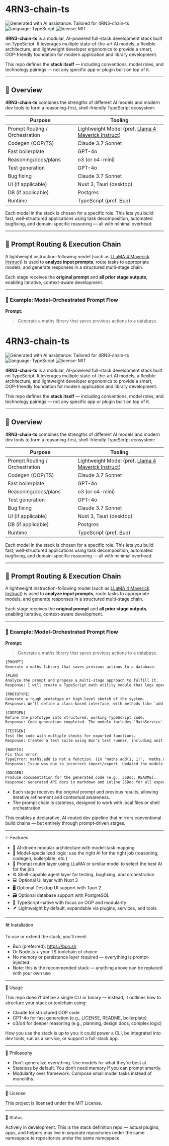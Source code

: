 # 4RN3-chain-ts

![Generated with AI assistance: Tailored for 4RN3-chain-ts](https://img.shields.io/badge/Generated_with_AI_assistance-Tailored_for_4RN3--chain--ts-red)
![language: TypeScript](https://img.shields.io/badge/language-TypeScript-blue)
![license: MIT](https://img.shields.io/badge/license-MIT-green)

**4RN3-chain-ts** is a modular, AI-powered full-stack development stack built on TypeScript. It leverages multiple state-of-the-art AI models, a flexible architecture, and lightweight developer ergonomics to provide a smart, OOP-friendly foundation for modern application and library development.

This repo defines the **stack itself** — including conventions, model roles, and technology pairings — not any specific app or plugin built on top of it.

---

## 🧠 Overview

**4RN3-chain-ts** combines the strengths of different AI models and modern dev tools to form a reasoning-first, shell-friendly TypeScript ecosystem:

| Purpose                     | Tooling |
|-----------------------------|---------|
| Prompt Routing / Orchestration | Lightweight Model (pref. [Llama 4 Maverick Instruct](https://fireworks.ai/models/fireworks/llama4-maverick-instruct-basic)) |
| Codegen (OOP/TS)            | Claude 3.7 Sonnet |
| Fast boilerplate            | GPT-4o |
| Reasoning/docs/plans        | o3 (or o4-mini) |
| Test generation             | GPT-4o |
| Bug fixing                  | Claude 3.7 Sonnet |
| UI (if applicable)          | Nuxt 3, Tauri (desktop) |
| DB (if applicable)          | Postgres |
| Runtime                     | TypeScript (pref. [Bun](https://bun.sh)) |

Each model in the stack is chosen for a specific role. This lets you build fast, well-structured applications using task decomposition, automated bugfixing, and domain-specific reasoning — all with minimal overhead.

---

## 🔄 Prompt Routing & Execution Chain

A lightweight instruction-following model (such as [LLaMA 4 Maverick Instruct](https://fireworks.ai/models/fireworks/llama4-maverick-instruct-basic)) is used to **analyze input prompts**, route tasks to appropriate models, and generate responses in a structured multi-stage chain.

Each stage receives the **original prompt** and **all prior stage outputs**, enabling iterative, context-aware development.

---

### 🧪 Example: Model-Orchestrated Prompt Flow

**Prompt:**
> Generate a maths library that saves previous actions to a database.
# 4RN3-chain-ts

![Generated with AI assistance: Tailored for 4RN3-chain-ts](https://img.shields.io/badge/Generated_with_AI_assistance-Tailored_for_4RN3--chain--ts-red)
![language: TypeScript](https://img.shields.io/badge/language-TypeScript-blue)
![license: MIT](https://img.shields.io/badge/license-MIT-green)

**4RN3-chain-ts** is a modular, AI-powered full-stack development stack built on TypeScript. It leverages multiple state-of-the-art AI models, a flexible architecture, and lightweight developer ergonomics to provide a smart, OOP-friendly foundation for modern application and library development.

This repo defines the **stack itself** — including conventions, model roles, and technology pairings — not any specific app or plugin built on top of it.

---

## 🧠 Overview

**4RN3-chain-ts** combines the strengths of different AI models and modern dev tools to form a reasoning-first, shell-friendly TypeScript ecosystem:

| Purpose                     | Tooling |
|-----------------------------|---------|
| Prompt Routing / Orchestration | Lightweight Model (pref. [Llama 4 Maverick Instruct](https://fireworks.ai/models/fireworks/llama4-maverick-instruct-basic)) |
| Codegen (OOP/TS)            | Claude 3.7 Sonnet |
| Fast boilerplate            | GPT-4o |
| Reasoning/docs/plans        | o3 (or o4-mini) |
| Test generation             | GPT-4o |
| Bug fixing                  | Claude 3.7 Sonnet |
| UI (if applicable)          | Nuxt 3, Tauri (desktop) |
| DB (if applicable)          | Postgres |
| Runtime                     | TypeScript (pref. [Bun](https://bun.sh)) |

Each model in the stack is chosen for a specific role. This lets you build fast, well-structured applications using task decomposition, automated bugfixing, and domain-specific reasoning — all with minimal overhead.

---

## 🔄 Prompt Routing & Execution Chain

A lightweight instruction-following model (such as [LLaMA 4 Maverick Instruct](https://fireworks.ai/models/fireworks/llama4-maverick-instruct-basic)) is used to **analyze input prompts**, route tasks to appropriate models, and generate responses in a structured multi-stage chain.

Each stage receives the **original prompt** and **all prior stage outputs**, enabling iterative, context-aware development.

---

### 🧪 Example: Model-Orchestrated Prompt Flow

**Prompt:**
> Generate a maths library that saves previous actions to a database.
```txt
[PROMPT]
Generate a maths library that saves previous actions to a database.

[PLAN]
Analyze the prompt and propose a multi-stage approach to fulfill it.
Response: I will create a TypeScript math utility module that logs operations to a PostgreSQL database using Bun. The stages will include type-safe operations, async logging, a query layer...

[PROTOTYPE]
Generate a rough prototype or high-level sketch of the system.
Response: We'll define a class-based interface, with methods like `add`, `subtract`, and a `Logger` service for persistence...

[CODEGEN]
Refine the prototype into structured, working TypeScript code.
Response: Code generation completed. The module includes `MathService`, `Logger`, and PostgreSQL integration...

[TESTGEN]
Test the code with multiple checks for exported functions.
Response: Created a test suite using Bun's test runner, including unit tests for all math methods and DB write checks...

[BUGFIX]
Fix this error:
TypeError: maths.add is not a function. (In 'maths.add(1, 1)', 'maths.add' is undefined)
Response: Issue was due to incorrect import/export. Updated the module to ensure named exports align with import syntax. Suggest rerunning tests...

[DOCGEN]
Produce documentation for the generated code (e.g., JSDoc, README).
Response: Generated API docs in markdown and inline JSDoc for all exported types and classes...
```
- Each stage receives the original prompt and previous results, allowing iterative refinement and contextual awareness.
- The prompt chain is stateless, designed to work with local files or shell orchestration.

This enables a declarative, AI-routed dev pipeline that mirrors conventional build chains — but entirely through prompt-driven stages.

---

✨ Features
- 🧩 AI-driven modular architecture with model-task mapping
- 🧠 Model-specialized logic: use the right AI for the right job (reasoning, codegen, boilerplate, etc.)
- 🔀 Prompt router layer using LLaMA or similar model to select the best AI for the job
- ⚙️ Shell-capable agent layer for testing, bugfixing, and orchestration
- 💻 Optional UI layer with Nuxt 3
- 🖥️ Optional Desktop UI support with Tauri 2
- 🗃️ Optional database support with PostgreSQL
- 🔋 TypeScript-native with focus on OOP and modularity
- 🪶 Lightweight by default, expandable via plugins, services, and tools

---

🛠️ Installation

To use or extend the stack, you’ll need:
- Bun (preferred): https://bun.sh
- Or Node.js + your TS toolchain of choice
- No memory or persistence layer required — everything is prompt-injected
- Note: this is the recommended stack — anything above can be replaced with your own use

---

🧪 Usage

This repo doesn’t define a single CLI or binary — instead, it outlines how to structure your stack or toolchain using:
- Claude for structured OOP code
- GPT-4o for fast generation (e.g., LICENSE, README, boilerplate)
- o3/o4 for deeper reasoning (e.g., planning, design docs, complex logic)

How you use the stack is up to you: it could power a CLI, be integrated into dev tools, run as a service, or support a full-stack app.

---

🧱 Philosophy
- Don’t generalize everything. Use models for what they’re best at.
- Stateless by default. You don’t need memory if you can prompt smartly.
- Modularity over framework. Compose small model tasks instead of monoliths.

---

📄 License

This project is licensed under the MIT License.

---

🚧 Status

Actively in development. This is the stack definition repo — actual plugins, apps, and helpers may live in separate repositories under the same namespace.te repositories under the same namespace.

